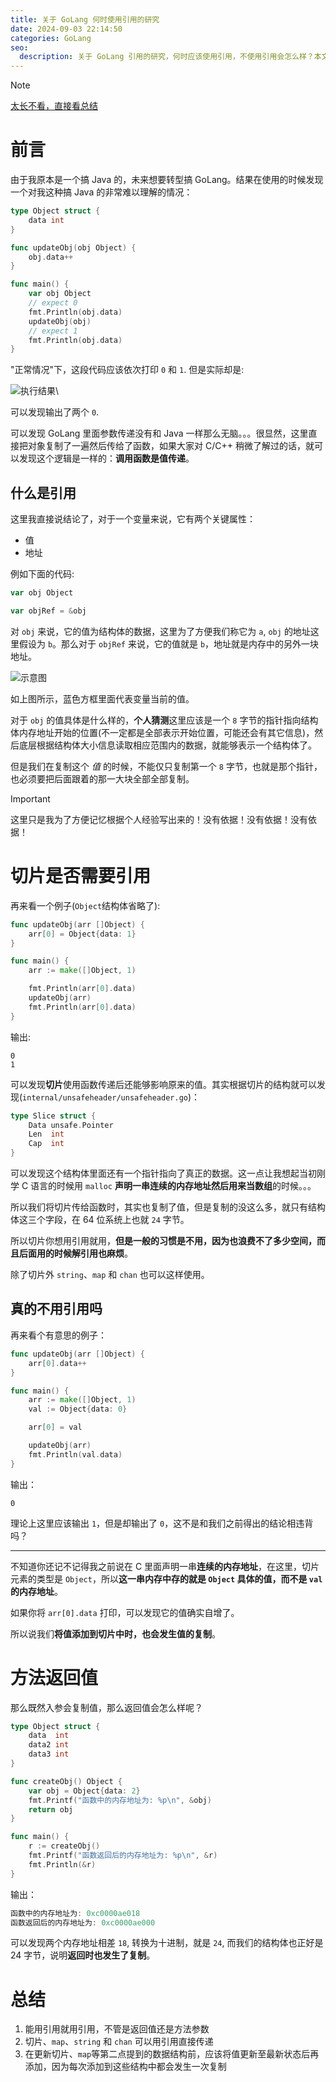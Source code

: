 ```yaml
---
title: 关于 GoLang 何时使用引用的研究
date: 2024-09-03 22:14:50
categories: GoLang
seo:
  description: 关于 GoLang 引用的研究，何时应该使用引用，不使用引用会怎么样？本文将为你解决你的所有疑惑，带你全面了解 GoLang 的引用。
---
```


> [!NOTE]
> [太长不看，直接看总结](#总结)

# 前言

由于我原本是一个搞 Java 的，未来想要转型搞 GoLang。结果在使用的时候发现一个对我这种搞 Java 的非常难以理解的情况：

```go
type Object struct {
	data int
}

func updateObj(obj Object) {
	obj.data++
}

func main() {
	var obj Object
	// expect 0
	fmt.Println(obj.data)
	updateObj(obj)
	// expect 1
	fmt.Println(obj.data)
}
```

"正常情况"下，这段代码应该依次打印 `0` 和 `1`. 但是实际却是:

![执行结果](https://5j9g3t.site/images/2024/11/go1.webp)\

可以发现输出了两个 `0`.

可以发现 GoLang 里面参数传递没有和 Java 一样那么无脑。。。很显然，这里直接把对象复制了一遍然后传给了函数，如果大家对 C/C++ 稍微了解过的话，就可以发现这个逻辑是一样的：**调用函数是值传递**。

## 什么是引用

这里我直接说结论了，对于一个变量来说，它有两个关键属性：

- 值
- 地址

例如下面的代码:

```go
var obj Object

var objRef = &obj
```

对 `obj` 来说，它的值为结构体的数据，这里为了方便我们称它为 `a`, `obj` 的地址这里假设为 `b`。那么对于 `objRef` 来说，它的值就是 `b`，地址就是内存中的另外一块地址。

![示意图](https://5j9g3t.site/images/2024/11/QQ20241110-203642.webp)

如上图所示，蓝色方框里面代表变量当前的值。

对于 `obj` 的值具体是什么样的，**个人猜测**这里应该是一个 `8` 字节的指针指向结构体内存地址开始的位置(不一定都是全部表示开始位置，可能还会有其它信息)，然后底层根据结构体大小信息读取相应范围内的数据，就能够表示一个结构体了。

但是我们在复制这个 *值* 的时候，不能仅只复制第一个 `8` 字节，也就是那个指针，也必须要把后面跟着的那一大块全部全部复制。


> [!IMPORTANT]
> 这里只是我为了方便记忆根据个人经验写出来的！没有依据！没有依据！没有依据！



# 切片是否需要引用

再来看一个例子(`Object`结构体省略了): 

```go
func updateObj(arr []Object) {
	arr[0] = Object{data: 1}
}

func main() {
	arr := make([]Object, 1)

	fmt.Println(arr[0].data)
	updateObj(arr)
	fmt.Println(arr[0].data)
}
```

输出:

```log
0
1
```

可以发现**切片**使用函数传递后还能够影响原来的值。其实根据切片的结构就可以发现(`internal/unsafeheader/unsafeheader.go`)：

```go
type Slice struct {
	Data unsafe.Pointer
	Len  int
	Cap  int
}
```

可以发现这个结构体里面还有一个指针指向了真正的数据。这一点让我想起当初刚学 C 语言的时候用 `malloc` **声明一串连续的内存地址然后用来当数组**的时候。。。

所以我们将切片传给函数时，其实也复制了值，但是复制的没这么多，就只有结构体这三个字段，在 64 位系统上也就 `24` 字节。


所以切片你想用引用就用，**但是一般的习惯是不用，因为也浪费不了多少空间，而且后面用的时候解引用也麻烦**。

除了切片外 `string`、`map` 和 `chan` 也可以这样使用。

## 真的不用引用吗

再来看个有意思的例子：

```go
func updateObj(arr []Object) {
	arr[0].data++
}

func main() {
	arr := make([]Object, 1)
	val := Object{data: 0}

	arr[0] = val

	updateObj(arr)
	fmt.Println(val.data)
}
```

输出：

```log
0
```

理论上这里应该输出 `1`，但是却输出了 `0`，这不是和我们之前得出的结论相违背吗？

---

不知道你还记不记得我之前说在 C 里面声明一串**连续的内存地址**，在这里，切片元素的类型是 `Object`，所以**这一串内存中存的就是 `Object` 具体的值，而不是 `val` 的内存地址**。

如果你将 `arr[0].data` 打印，可以发现它的值确实自增了。

所以说我们**将值添加到切片中时，也会发生值的复制**。

# 方法返回值

那么既然入参会复制值，那么返回值会怎么样呢？

```go
type Object struct {
	data  int
	data2 int
	data3 int
}

func createObj() Object {
	var obj = Object{data: 2}
	fmt.Printf("函数中的内存地址为: %p\n", &obj)
	return obj
}

func main() {
	r := createObj()
	fmt.Printf("函数返回后的内存地址为: %p\n", &r)
	fmt.Println(&r)
}
```

输出：

```go
函数中的内存地址为: 0xc0000ae018
函数返回后的内存地址为: 0xc0000ae000
```

可以发现两个内存地址相差 `18`, 转换为十进制，就是 `24`, 而我们的结构体也正好是 24 字节，说明**返回时也发生了复制**。

# 总结

1. 能用引用就用引用，不管是返回值还是方法参数
2. 切片、`map`、`string` 和 `chan` 可以用引用直接传递
3. 在更新切片、`map`等第二点提到的数据结构前，应该将值更新至最新状态后再添加，因为每次添加到这些结构中都会发生一次复制
